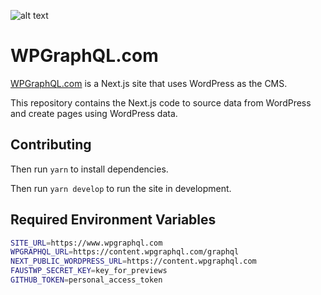 ![alt text](./src/img/icons/128x128.png "WPGraphQL Logo")

# WPGraphQL.com

[WPGraphQL.com](https://wpgraphql.com) is a Next.js site that uses WordPress as the CMS.

This repository contains the Next.js code to source data from WordPress and create pages using WordPress data.

## Contributing

Then run `yarn` to install dependencies.

Then run `yarn develop` to run the site in development.

## Required Environment Variables

```bash
SITE_URL=https://www.wpgraphql.com
WPGRAPHQL_URL=https://content.wpgraphql.com/graphql
NEXT_PUBLIC_WORDPRESS_URL=https://content.wpgraphql.com
FAUSTWP_SECRET_KEY=key_for_previews
GITHUB_TOKEN=personal_access_token
```
